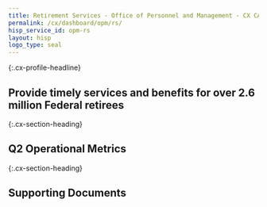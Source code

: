 ```yaml
---
title: Retirement Services - Office of Personnel and Management - CX CAP Goal Dashboard
permalink: /cx/dashboard/opm/rs/
hisp_service_id: opm-rs
layout: hisp
logo_type: seal
---
```


{:.cx-profile-headline}
## Provide timely services and benefits for over 2.6 million Federal retirees 

{:.cx-section-heading}
## Q2 Operational Metrics

{:.cx-section-heading}
## Supporting Documents